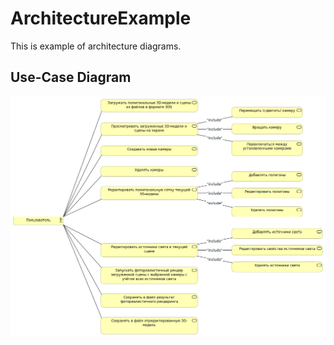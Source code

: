 # ArchitectureExample

This is example of architecture diagrams.

## Use-Case Diagram
![Alt text](/01_UseCaseDiagram.bmp)

